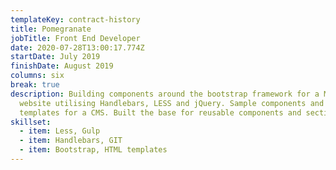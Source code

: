 ```yaml
---
templateKey: contract-history
title: Pomegranate
jobTitle: Front End Developer
date: 2020-07-28T13:00:17.774Z
startDate: July 2019
finishDate: August 2019
columns: six
break: true
description: Building components around the bootstrap framework for a Medical
  website utilising Handlebars, LESS and jQuery. Sample components and page
  templates for a CMS. Built the base for reusable components and sections.
skillset:
  - item: Less, Gulp
  - item: Handlebars, GIT
  - item: Bootstrap, HTML templates
---
```


